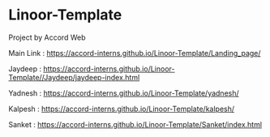 # Linoor-Template
Project by Accord Web


Main Link : https://accord-interns.github.io/Linoor-Template/Landing_page/

Jaydeep : https://accord-interns.github.io/Linoor-Template//Jaydeep/jaydeep-index.html

Yadnesh : https://accord-interns.github.io/Linoor-Template/yadnesh/

Kalpesh : https://accord-interns.github.io/Linoor-Template/kalpesh/

Sanket  :  https://accord-interns.github.io/Linoor-Template/Sanket/index.html
